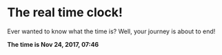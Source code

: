 # The real time clock!

Ever wanted to know what the time is? Well, your journey is about to end!

**The time is Nov 24, 2017, 07:46**